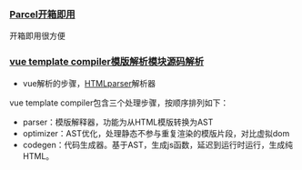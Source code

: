 ### [Parcel开箱即用](https://parceljs.org/getting_started.html)
开箱即用很方便

### [vue template compiler模版解析模块源码解析](https://blog.csdn.net/u014787301/article/details/85842963)
- vue解析的步骤，[HTMLparser](http://erik.eae.net/simplehtmlparser/)解析器

vue template compiler包含三个处理步骤，按顺序排列如下：
- parser：模版解释器，功能为从HTML模版转换为AST
- optimizer：AST优化，处理静态不参与重复渲染的模版片段，对比虚拟dom
- codegen：代码生成器。基于AST，生成js函数，延迟到运行时运行，生成纯HTML。